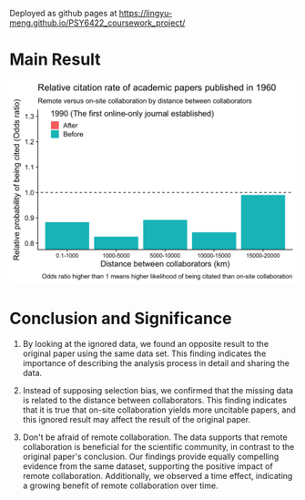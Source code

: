 Deployed as github pages at https://lingyu-meng.github.io/PSY6422_coursework_project/

# Main Result
![](plots/relative_citation_rate.gif)

# Conclusion and Significance

1.  By looking at the ignored data, we found an opposite result to the original paper using the same data set. This finding indicates the importance of describing the analysis process in detail and sharing the data.

2.  Instead of supposing selection bias, we confirmed that the missing data is related to the distance between collaborators. This finding indicates that it is true that on-site collaboration yields more uncitable papers, and this ignored result may affect the result of the original paper.

3.  Don't be afraid of remote collaboration. The data supports that remote collaboration is beneficial for the scientific community, in contrast to the original paper's conclusion. Our findings provide equally compelling evidence from the same dataset, supporting the positive impact of remote collaboration. Additionally, we observed a time effect, indicating a growing benefit of remote collaboration over time.
